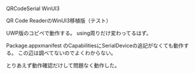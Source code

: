 QRCodeSerial WinUI3

QR Code ReaderのWinUI3移植版（テスト）

UWP版のコピペで動作する。
using周りだけ変わってるはず。

Package.appxmanifest
のCapabilitiesにSerialDeviceの追記がなくても動作する。
この辺は調べてないのでよくわからない。

とりあえず動作確認だけして問題なく動作した。
